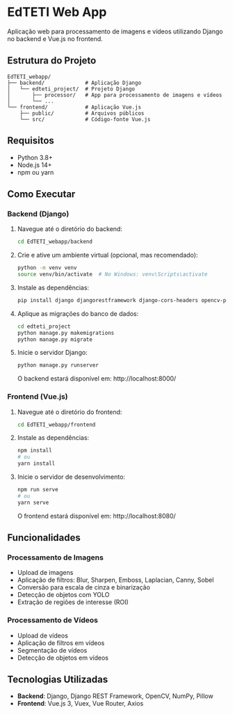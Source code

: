 # EdTETI Web App

Aplicação web para processamento de imagens e vídeos utilizando Django no backend e Vue.js no frontend.

## Estrutura do Projeto

```
EdTETI_webapp/
├── backend/             # Aplicação Django
│   └── edteti_project/  # Projeto Django
│       ├── processor/   # App para processamento de imagens e vídeos
│       └── ...
└── frontend/            # Aplicação Vue.js
    ├── public/          # Arquivos públicos
    └── src/             # Código-fonte Vue.js
```

## Requisitos

- Python 3.8+
- Node.js 14+
- npm ou yarn

## Como Executar

### Backend (Django)

1. Navegue até o diretório do backend:
   ```bash
   cd EdTETI_webapp/backend
   ```

2. Crie e ative um ambiente virtual (opcional, mas recomendado):
   ```bash
   python -m venv venv
   source venv/bin/activate  # No Windows: venv\Scripts\activate
   ```

3. Instale as dependências:
   ```bash
   pip install django djangorestframework django-cors-headers opencv-python numpy Pillow
   ```

4. Aplique as migrações do banco de dados:
   ```bash
   cd edteti_project
   python manage.py makemigrations
   python manage.py migrate
   ```

5. Inicie o servidor Django:
   ```bash
   python manage.py runserver
   ```

   O backend estará disponível em: http://localhost:8000/

### Frontend (Vue.js)

1. Navegue até o diretório do frontend:
   ```bash
   cd EdTETI_webapp/frontend
   ```

2. Instale as dependências:
   ```bash
   npm install
   # ou
   yarn install
   ```

3. Inicie o servidor de desenvolvimento:
   ```bash
   npm run serve
   # ou
   yarn serve
   ```

   O frontend estará disponível em: http://localhost:8080/

## Funcionalidades

### Processamento de Imagens
- Upload de imagens
- Aplicação de filtros: Blur, Sharpen, Emboss, Laplacian, Canny, Sobel
- Conversão para escala de cinza e binarização
- Detecção de objetos com YOLO
- Extração de regiões de interesse (ROI)

### Processamento de Vídeos
- Upload de vídeos
- Aplicação de filtros em vídeos
- Segmentação de vídeos
- Detecção de objetos em vídeos

## Tecnologias Utilizadas

- **Backend**: Django, Django REST Framework, OpenCV, NumPy, Pillow
- **Frontend**: Vue.js 3, Vuex, Vue Router, Axios
